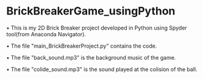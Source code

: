 # BrickBreakerGame_usingPython
• This is my 2D Brick Breaker project developed in Python using Spyder tool(from Anaconda Navigator). 

• The file "main_BrickBreakerProject.py" contains the code. 

• The file "back_sound.mp3" is the background music of the game. 

• The file "colide_sound.mp3" is the sound played at the colision of the ball.
